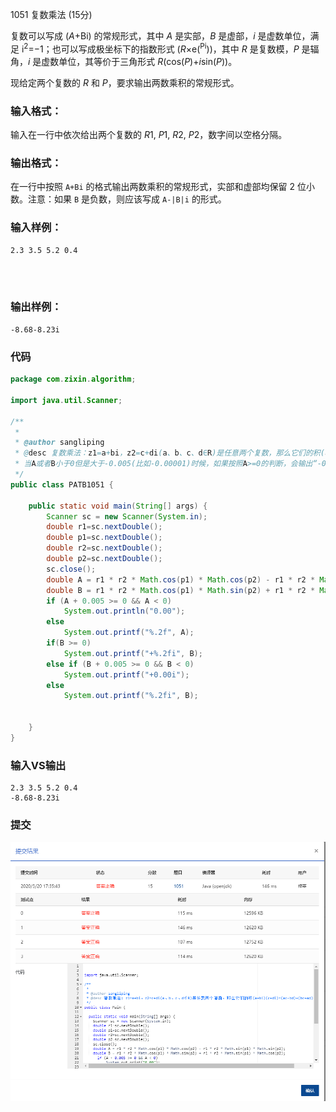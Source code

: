 1051 复数乘法 (15分)

复数可以写成 (*A*+Bi) 的常规形式，其中 *A* 是实部，*B* 是虚部，*i* 是虚数单位，满足 i<sup>2</sup>=−1；也可以写成极坐标下的指数形式 (*R*×e(<sup>Pi</sup>))，其中 *R* 是复数模，*P* 是辐角，*i* 是虚数单位，其等价于三角形式 *R*(cos(*P*)+*i*sin(*P*))。

现给定两个复数的 *R* 和 *P*，要求输出两数乘积的常规形式。

### 输入格式：

输入在一行中依次给出两个复数的 *R*1, *P*1, *R*2, *P*2，数字间以空格分隔。

### 输出格式：

在一行中按照 `A+Bi` 的格式输出两数乘积的常规形式，实部和虚部均保留 2 位小数。注意：如果 `B` 是负数，则应该写成 `A-|B|i` 的形式。

### 输入样例：

```in
2.3 3.5 5.2 0.4

      
    
```

### 输出样例：

```out
-8.68-8.23i
```

### 代码

```java
package com.zixin.algorithm;

import java.util.Scanner;

/**
 * 
 * @author sangliping
 * @desc 复数乘法：z1=a+bi，z2=c+di(a、b、c、d∈R)是任意两个复数，那么它们的积(a+bi)(c+di)=(ac-bd)+(bc+ad)i.
 * 当A或者B小于0但是大于-0.005(比如-0.00001)时候，如果按照A>=0的判断，会输出“-0.00”这样的结果,事实上应该输出“0.00”【B同理，应该输出“+0.00i”】
 */
public class PATB1051 {

	public static void main(String[] args) {
		Scanner sc = new Scanner(System.in);
		double r1=sc.nextDouble();
		double p1=sc.nextDouble();
		double r2=sc.nextDouble();
		double p2=sc.nextDouble();
		sc.close();
		double A = r1 * r2 * Math.cos(p1) * Math.cos(p2) - r1 * r2 * Math.sin(p1) * Math.sin(p2);
		double B = r1 * r2 * Math.cos(p1) * Math.sin(p2) + r1 * r2 * Math.sin(p1) * Math.cos(p2);
	    if (A + 0.005 >= 0 && A < 0)
	        System.out.println("0.00");
	    else
	    	System.out.printf("%.2f", A);
	    if(B >= 0)
	    	System.out.printf("+%.2fi", B);
	    else if (B + 0.005 >= 0 && B < 0)
	    	System.out.printf("+0.00i");
	    else
	    	System.out.printf("%.2fi", B);
	    
		
	}
}

```

### 输入VS输出

```
2.3 3.5 5.2 0.4
-8.68-8.23i
```

### 提交

![PATB1051提交](image/PATB1051提交.png)